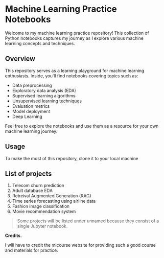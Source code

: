 # Machine Learning Practice Notebooks

Welcome to my machine learning practice repository! This collection of Python notebooks captures my journey as I explore various machine learning concepts and techniques.

## Overview

This repository serves as a learning playground for machine learning enthusiasts. Inside, you'll find notebooks covering topics such as:

- Data preprocessing
- Exploratory data analysis (EDA)
- Supervised learning algorithms
- Unsupervised learning techniques
- Evaluation metrics
- Model deployment
- Deep Learning

Feel free to explore the notebooks and use them as a resource for your own machine learning journey.

## Usage

To make the most of this repository, clone it to your local machine

## List of projects

1. Telecom churn prediction
2. Adult database EDA
3. Retreival Augmented Generation (RAG)
4. Time series forecasting using airline data
5. Fashion image classification 
6. Movie recommendation system

> Some projects will be listed under unnamed because they consist of a single Jupyter notebook.

**Credits.**

I will have to credit the mlcourse website for providing such a good course and materials for practice. 

